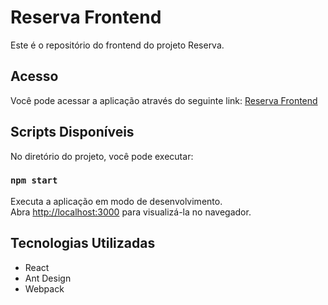 # Reserva Frontend

Este é o repositório do frontend do projeto Reserva.

## Acesso

Você pode acessar a aplicação através do seguinte link:
[Reserva Frontend](https://reserva-front-production.up.railway.app/)

## Scripts Disponíveis

No diretório do projeto, você pode executar:

### `npm start`

Executa a aplicação em modo de desenvolvimento.\
Abra [http://localhost:3000](http://localhost:3000) para visualizá-la no navegador.

## Tecnologias Utilizadas

- React
- Ant Design
- Webpack
